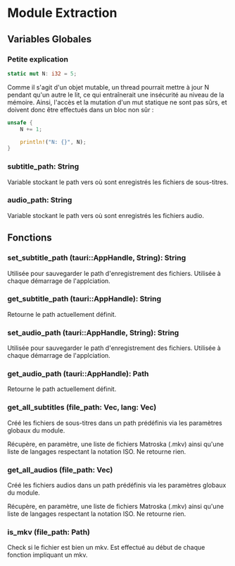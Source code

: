 
# Module Extraction

## Variables Globales

### Petite explication

```Rust
static mut N: i32 = 5;
```

Comme il s'agit d'un objet mutable, un thread pourrait mettre à jour N pendant qu'un autre le lit, ce qui entraînerait une insécurité au niveau de la mémoire. Ainsi, l'accès et la mutation d'un mut statique ne sont pas sûrs, et doivent donc être effectués dans un bloc non sûr :

```Rust
unsafe {
    N += 1;

    println!("N: {}", N);
}
```

### subtitle_path: String

Variable stockant le path vers où sont enregistrés les fichiers de sous-titres.

### audio_path: String

Variable stockant le path vers où sont enregistrés les fichiers audio.

## Fonctions

### set_subtitle_path (tauri::AppHandle, String): String

Utilisée pour sauvegarder le path d'enregistrement des fichiers.
Utilisée à chaque démarrage de l'applciation.

### get_subtitle_path (tauri::AppHandle): String

Retourne le path actuellement définit.

### set_audio_path (tauri::AppHandle, String): String

Utilisée pour sauvegarder le path d'enregistrement des fichiers.
Utilisée à chaque démarrage de l'applciation.

### get_audio_path (tauri::AppHandle): Path

Retourne le path actuellement définit.

### get_all_subtitles (file_path: Vec<Path>, lang: Vec<String>)

Créé les fichiers de sous-titres dans un path prédéfinis via les paramètres globaux du module.

Récupère, en paramètre, une liste de fichiers Matroska (.mkv) ainsi qu'une liste de langages respectant la notation ISO.
Ne retourne rien.

### get_all_audios (file_path: Vec<Path>)

Créé les fichiers audios dans un path prédéfinis via les paramètres globaux du module.

Récupère, en paramètre, une liste de fichiers Matroska (.mkv) ainsi qu'une liste de langages respectant la notation ISO.
Ne retourne rien.

### is_mkv (file_path: Path)

Check si le fichier est bien un mkv.
Est effectué au début de chaque fonction impliquant un mkv.
